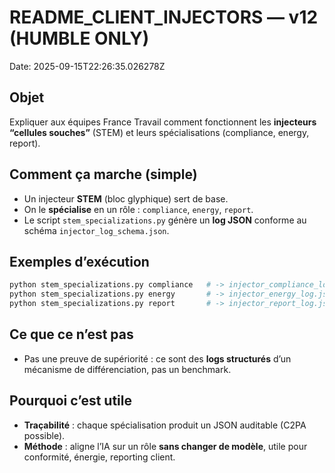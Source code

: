 # README_CLIENT_INJECTORS — v12 (HUMBLE ONLY)

Date: 2025-09-15T22:26:35.026278Z

## Objet
Expliquer aux équipes France Travail comment fonctionnent les **injecteurs “cellules souches”** (STEM) et leurs spécialisations (compliance, energy, report).

## Comment ça marche (simple)
- Un injecteur **STEM** (bloc glyphique) sert de base.
- On le **spécialise** en un rôle : `compliance`, `energy`, `report`.
- Le script `stem_specializations.py` génère un **log JSON** conforme au schéma `injector_log_schema.json`.

## Exemples d’exécution
```bash
python stem_specializations.py compliance   # -> injector_compliance_log.json
python stem_specializations.py energy       # -> injector_energy_log.json
python stem_specializations.py report       # -> injector_report_log.json
```

## Ce que **ce n’est pas**
- Pas une preuve de supériorité : ce sont des **logs structurés** d’un mécanisme de différenciation, pas un benchmark.

## Pourquoi c’est utile
- **Traçabilité** : chaque spécialisation produit un JSON auditable (C2PA possible).
- **Méthode** : aligne l’IA sur un rôle **sans changer de modèle**, utile pour conformité, énergie, reporting client.
